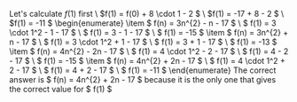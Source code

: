 Let's calculate $f(1)$ first \\
$f(1) = f(0) + 8 \cdot 1 - 2 $ \\
$f(1) = -17 + 8 - 2 $ \\
$f(1) = -11 $
\begin{enumerate}
\item $ f(n) = 3n^{2} - n - 17 $ \\
$ f(1) = 3 \cdot 1^2 - 1 - 17 $ \\
$ f(1) = 3 - 1 - 17 $ \\
$ f(1) = -15 $
\item $ f(n) = 3n^{2} + n - 17 $ \\
$ f(1) = 3 \cdot 1^2 + 1 - 17 $ \\
$ f(1) = 3 + 1 - 17 $ \\
$ f(1) = -13 $
\item $ f(n) = 4n^{2} - 2n - 17 $ \\
$ f(1) = 4 \cdot 1^2 - 2 - 17 $ \\
$ f(1) = 4 - 2 - 17 $ \\
$ f(1) = -15 $
\item $ f(n) = 4n^{2} + 2n - 17 $ \\
$ f(1) = 4 \cdot 1^2 + 2 - 17 $ \\
$ f(1) = 4 + 2 - 17 $ \\
$ f(1) = -11 $
\end{enumerate}
The correct answer is $ f(n) = 4n^{2} + 2n - 17 $ because it is the only one that gives the correct value for $ f(1) $
